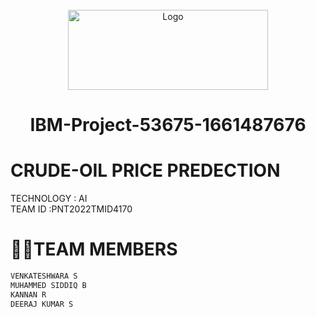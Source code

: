 <div align="center">


<br />

  <a href="https://user-images.githubusercontent.com/110150164/194601501-5b5281f8-4046-49d3-a904-ae0dbcfb0443.png">
    <img src="https://user-images.githubusercontent.com/110150164/194601501-5b5281f8-4046-49d3-a904-ae0dbcfb0443.png" alt="Logo" width="320" height="128">
  </a>
                   
# IBM-Project-53675-1661487676

  </div> 
  
  
  
 # CRUDE-OIL PRICE PREDECTION 

TECHNOLOGY : AI       
TEAM ID :PNT2022TMID4170   
              

# **👩‍👦TEAM MEMBERS**    
```html                      
VENKATESHWARA S       
MUHAMMED SIDDIQ B
KANNAN R   
DEERAJ KUMAR S

 

